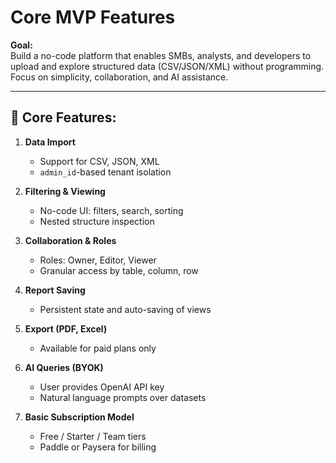 # Core MVP Features

**Goal:**  
Build a no-code platform that enables SMBs, analysts, and developers to upload and explore structured data (CSV/JSON/XML) without programming. Focus on simplicity, collaboration, and AI assistance.

---

## 🧩 Core Features:

1. **Data Import**
   - Support for CSV, JSON, XML
   - `admin_id`-based tenant isolation

2. **Filtering & Viewing**
   - No-code UI: filters, search, sorting
   - Nested structure inspection

3. **Collaboration & Roles**
   - Roles: Owner, Editor, Viewer
   - Granular access by table, column, row

4. **Report Saving**
   - Persistent state and auto-saving of views

5. **Export (PDF, Excel)**
   - Available for paid plans only

6. **AI Queries (BYOK)**
   - User provides OpenAI API key
   - Natural language prompts over datasets

7. **Basic Subscription Model**
   - Free / Starter / Team tiers
   - Paddle or Paysera for billing
